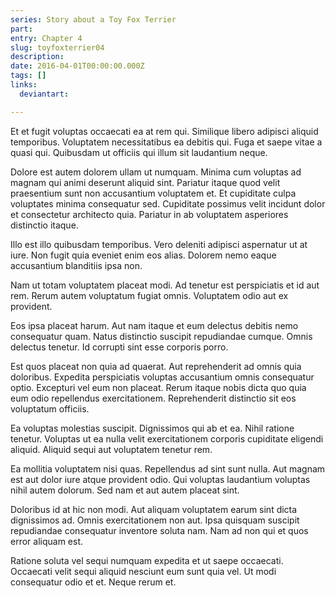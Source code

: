 ```yaml
---
series: Story about a Toy Fox Terrier
part:
entry: Chapter 4
slug: toyfoxterrier04
description:
date: 2016-04-01T00:00:00.000Z
tags: []
links:
  deviantart:

---
```


Et et fugit voluptas occaecati ea at rem qui. Similique libero adipisci aliquid temporibus. Voluptatem necessitatibus ea debitis qui. Fuga et saepe vitae a quasi qui. Quibusdam ut officiis qui illum sit laudantium neque.

Dolore est autem dolorem ullam ut numquam. Minima cum voluptas ad magnam qui animi deserunt aliquid sint. Pariatur itaque quod velit praesentium sunt non accusantium voluptatem et. Et cupiditate culpa voluptates minima consequatur sed. Cupiditate possimus velit incidunt dolor et consectetur architecto quia. Pariatur in ab voluptatem asperiores distinctio itaque.

Illo est illo quibusdam temporibus. Vero deleniti adipisci aspernatur ut at iure. Non fugit quia eveniet enim eos alias. Dolorem nemo eaque accusantium blanditiis ipsa non.

Nam ut totam voluptatem placeat modi. Ad tenetur est perspiciatis et id aut rem. Rerum autem voluptatum fugiat omnis. Voluptatem odio aut ex provident.

Eos ipsa placeat harum. Aut nam itaque et eum delectus debitis nemo consequatur quam. Natus distinctio suscipit repudiandae cumque. Omnis delectus tenetur. Id corrupti sint esse corporis porro.

Est quos placeat non quia ad quaerat. Aut reprehenderit ad omnis quia doloribus. Expedita perspiciatis voluptas accusantium omnis consequatur optio. Excepturi vel eum non placeat. Rerum itaque nobis dicta quo quia eum odio repellendus exercitationem. Reprehenderit distinctio sit eos voluptatum officiis.

Ea voluptas molestias suscipit. Dignissimos qui ab et ea. Nihil ratione tenetur. Voluptas ut ea nulla velit exercitationem corporis cupiditate eligendi aliquid. Aliquid sequi aut voluptatem tenetur rem.

Ea mollitia voluptatem nisi quas. Repellendus ad sint sunt nulla. Aut magnam est aut dolor iure atque provident odio. Qui voluptas laudantium voluptas nihil autem dolorum. Sed nam et aut autem placeat sint.

Doloribus id at hic non modi. Aut aliquam voluptatem earum sint dicta dignissimos ad. Omnis exercitationem non aut. Ipsa quisquam suscipit repudiandae consequatur inventore soluta nam. Nam ad non qui et quos error aliquam est.

Ratione soluta vel sequi numquam expedita et ut saepe occaecati. Occaecati velit sequi aliquid nesciunt eum sunt quia vel. Ut modi consequatur odio et et. Neque rerum et.
